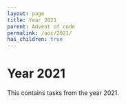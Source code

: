 ```yaml
---
layout: page
title: Year 2021
parent: Advent of code
permalink: /aoc/2021/
has_children: true
---
```


# Year 2021

This contains tasks from the year 2021.


